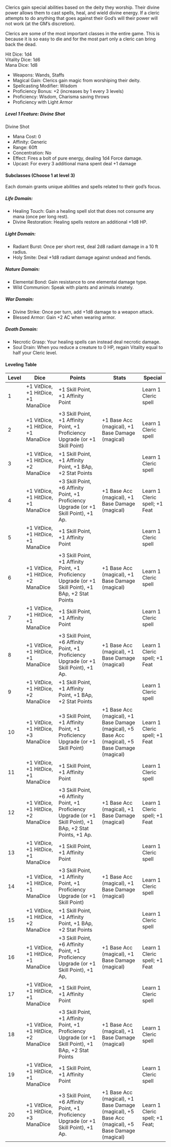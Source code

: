 Clerics gain special abilities based on the deity they worship. Their divine power allows them to cast spells, heal, and wield divine energy. If a cleric attempts to do anything that goes against their God’s will their power will not work (at the GM’s discretion).

Clerics are some of the most important classes in the entire game. This is because it is so easy to die and for the most part only a cleric can bring back the dead.

Hit Dice: 1d4  
Vitality Dice: 1d6  
Mana Dice: 1d8

- Weapons: Wands, Staffs
- Magical Gain: Clerics gain magic from worshiping their deity.
- Spellcasting Modifier: Wisdom
- Proficiency Bonus: +2 (increases by 1 every 3 levels)
- Proficiency: Wisdom, Charisma saving throws
- Proficiency with Light Armor
##### Level 1 Feature: Divine Shot
Divine Shot
- Mana Cost: 0
- Affinity: Generic
- Range: 60ft
- Concentration: No
- Effect: Fires a bolt of pure energy, dealing 1d4 Force damage.
- Upcast: For every 3 additional mana spent deal +1 damage
#### Subclasses (Choose 1 at level 3)
Each domain grants unique abilities and spells related to their god’s focus.
##### Life Domain:
- Healing Touch: Gain a healing spell slot that does not consume any mana (once per long rest).
- Divine Restoration: Healing spells restore an additional +1d8 HP.
##### Light Domain:
- Radiant Burst: Once per short rest, deal 2d8 radiant damage in a 10 ft radius.
- Holy Smite: Deal +1d8 radiant damage against undead and fiends.
##### Nature Domain:
- Elemental Bond: Gain resistance to one elemental damage type.
- Wild Communion: Speak with plants and animals innately.
##### War Domain:
- Divine Strike: Once per turn, add +1d8 damage to a weapon attack.
- Blessed Armor: Gain +2 AC when wearing armor.
##### Death Domain:
- Necrotic Grasp: Your healing spells can instead deal necrotic damage.
- Soul Drain: When you reduce a creature to 0 HP, regain Vitality equal to half your Cleric level.
#### Leveling Table
| Level | Dice                                | Points                                                                                                        | Stats                                                                                            | Special                        |
| ----- | ----------------------------------- | ------------------------------------------------------------------------------------------------------------- | ------------------------------------------------------------------------------------------------ | ------------------------------ |
| 1     | +1 VitDice, +1 HitDice, +1 ManaDice | +1 Skill Point, +1 Affinity Point                                                                             |                                                                                                  | Learn 1 Cleric spell           |
| 2     | +1 VitDice, +1 HitDice, +1 ManaDice | +3 Skill Point, +1 Affinity Point, +1 Proficiency Upgrade (or +1 Skill Point)                                 | +1 Base Acc (magical), +1 Base Damage (magical)                                                  | Learn 1 Cleric spell           |
| 3     | +1 VitDice, +1 HitDice, +2 ManaDice | +1 Skill Point, +1 Affinity Point, +1 BAp, +2 Stat Points                                                     |                                                                                                  | Learn 1 Cleric spell           |
| 4     | +1 VitDice, +1 HitDice, +1 ManaDice | +3 Skill Point, +6 Affinity Point, +1 Proficiency Upgrade (or +1 Skill Point), +1 Ap.                         | +1 Base Acc (magical), +1 Base Damage (magical)                                                  | Learn 1 Cleric spell; +1 Feat  |
| 5     | +1 VitDice, +1 HitDice, +1 ManaDice | +1 Skill Point, +1 Affinity Point                                                                             |                                                                                                  | Learn 1 Cleric spell           |
| 6     | +1 VitDice, +1 HitDice, +2 ManaDice | +3 Skill Point, +1 Affinity Point, +1 Proficiency Upgrade (or +1 Skill Point), +1 BAp, +2 Stat Points         | +1 Base Acc (magical), +1 Base Damage (magical)                                                  | Learn 1 Cleric spell           |
| 7     | +1 VitDice, +1 HitDice, +1 ManaDice | +1 Skill Point, +1 Affinity Point                                                                             |                                                                                                  | Learn 1 Cleric spell           |
| 8     | +1 VitDice, +1 HitDice, +1 ManaDice | +3 Skill Point, +6 Affinity Point, +1 Proficiency Upgrade (or +1 Skill Point), +1 Ap.                         | +1 Base Acc (magical), +1 Base Damage (magical)                                                  | Learn 1 Cleric spell; +1 Feat  |
| 9     | +1 VitDice, +1 HitDice, +2 ManaDice | +1 Skill Point, +1 Affinity Point, +1 BAp, +2 Stat Points                                                     |                                                                                                  | Learn 1 Cleric spell           |
| 10    | +1 VitDice, +1 HitDice, +3 ManaDice | +3 Skill Point, +1 Affinity Point, +1 Proficiency Upgrade (or +1 Skill Point)                                 | +1 Base Acc (magical), +1 Base Damage (magical), +5 Base Acc (magical), +5 Base Damage (magical) | Learn 1 Cleric spell; +1 Feat  |
| 11    | +1 VitDice, +1 HitDice, +1 ManaDice | +1 Skill Point, +1 Affinity Point                                                                             |                                                                                                  | Learn 1 Cleric spell           |
| 12    | +1 VitDice, +1 HitDice, +2 ManaDice | +3 Skill Point, +6 Affinity Point, +1 Proficiency Upgrade (or +1 Skill Point), +1 BAp, +2 Stat Points, +1 Ap. | +1 Base Acc (magical), +1 Base Damage (magical)                                                  | Learn 1 Cleric spell; +1 Feat  |
| 13    | +1 VitDice, +1 HitDice, +1 ManaDice | +1 Skill Point, +1 Affinity Point                                                                             |                                                                                                  | Learn 1 Cleric spell           |
| 14    | +1 VitDice, +1 HitDice, +1 ManaDice | +3 Skill Point, +1 Affinity Point, +1 Proficiency Upgrade (or +1 Skill Point)                                 | +1 Base Acc (magical), +1 Base Damage (magical)                                                  | Learn 1 Cleric spell           |
| 15    | +1 VitDice, +1 HitDice, +2 ManaDice | +1 Skill Point, +1 Affinity Point, +1 BAp, +2 Stat Points                                                     |                                                                                                  | Learn 1 Cleric spell           |
| 16    | +1 VitDice, +1 HitDice, +1 ManaDice | +3 Skill Point, +6 Affinity Point, +1 Proficiency Upgrade (or +1 Skill Point), +1 Ap,                         | +1 Base Acc (magical), +1 Base Damage (magical)                                                  | Learn 1 Cleric spell; +1 Feat  |
| 17    | +1 VitDice, +1 HitDice, +1 ManaDice | +1 Skill Point, +1 Affinity Point                                                                             |                                                                                                  | Learn 1 Cleric spell           |
| 18    | +1 VitDice, +1 HitDice, +2 ManaDice | +3 Skill Point, +1 Affinity Point, +1 Proficiency Upgrade (or +1 Skill Point), +1 BAp, +2 Stat Points         | +1 Base Acc (magical), +1 Base Damage (magical)                                                  | Learn 1 Cleric spell           |
| 19    | +1 VitDice, +1 HitDice, +1 ManaDice | +1 Skill Point, +1 Affinity Point                                                                             |                                                                                                  | Learn 1 Cleric spell           |
| 20    | +1 VitDice, +1 HitDice, +3 ManaDice | +3 Skill Point, +6 Affinity Point, +1 Proficiency Upgrade (or +1 Skill Point), +1 Ap.                         | +1 Base Acc (magical), +1 Base Damage (magical), +5 Base Acc (magical), +5 Base Damage (magical) | Learn 1 Cleric spell; +1 Feat; |
